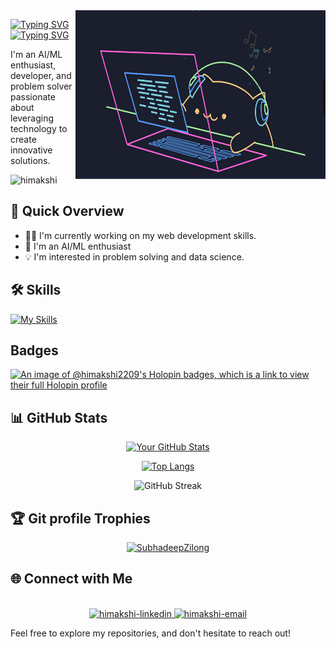 <a target="_blank" align="center">
  <img align="right" top="500" height="270" width="400" alt="GIF" src="https://github.com/SophieNguyen113/SophieNguyen113/blob/main/Sophie%20Nguyen%20-%20CatCat.gif">
  
</a>

[![Typing SVG](https://readme-typing-svg.herokuapp.com?duration=6500&color=777777&background=00000000&width=500&height=120&lines=++Hello!+I'm+Himakshi+Chaturvedi+🌻)](https://git.io/typing-svg)
[![Typing SVG](https://readme-typing-svg.herokuapp.com?duration=6500&color=777777&background=00000000&width=500&height=120&lines=++Nice+to+meet+you+🌻)](https://git.io/typing-svg)


I'm an AI/ML enthusiast, developer, and problem solver passionate about leveraging technology to create innovative solutions.


<p align="left"> <img src="https://komarev.com/ghpvc/?username=himakshi2209&label=Profile%20views&color=0e75b6&style=flat" alt="himakshi" /> </p>

## 🚀 Quick Overview

- 👨‍💻 I'm currently working on my web development skills.
- 🌱 I'm an AI/ML enthusiast
- 💡 I'm interested in problem solving and data science.

## 🛠️ Skills

[![My Skills](https://skillicons.dev/icons?i=c,cpp,css,html,java,js,latex,md,php,py,r,aws,azure,docker,firebase,heroku,vercel,bootstrap,express,flask,nextjs,nodejs,react,git,matlab,mongodb,mysql)](https://skillicons.dev)

## Badges
[![An image of @himakshi2209's Holopin badges, which is a link to view their full Holopin profile](https://holopin.me/himakshi2209)](https://holopin.io/@himakshi2209)


## 📊 GitHub Stats

<div align="center">

[![Your GitHub Stats](https://github-readme-stats.vercel.app/api?username=himakshi2209&show_icons=true&count_private=true&hide=contribs,prs&theme=radical)](https://github.com/himakshi2209)

[![Top Langs](https://github-readme-stats.vercel.app/api/top-langs/?username=himakshi2209&layout=compact&theme=radical)](https://github.com/himakshi2209)

![GitHub Streak](https://github-readme-streak-stats.herokuapp.com/?user=himakshi2209&theme=radical)

</div>



## :trophy: Git profile Trophies

<p align="center"> <a href="https://github.com/ryo-ma/github-profile-trophy"><img src="https://github-profile-trophy.vercel.app/?username=SubhadeepZilong&layout=compact&theme=algolia" alt="SubhadeepZilong" /></a> </p>


## 🌐 Connect with Me


<br>
<div align="center">
  <a href="https://www.linkedin.com/in/himakshi-chaturvedi-928370223" target="_blank"  rel="noopener noreferrer">
    <img src="https://img.icons8.com/bubbles/100/000000/linkedin.png" alt="himakshi-linkedin" />
  </a>
  <a href="mailto:himakshi2209@gmail.com" target="top" rel="noopener noreferrer">
  <img src="https://img.icons8.com/bubbles/100/000000/gmail-new.png" alt="himakshi-email"/>
  </a>
</div>


Feel free to explore my repositories, and don't hesitate to reach out!


<!--
**himakshi2209/himakshi2209** is a ✨ _special_ ✨ repository because its `README.md` (this file) appears on your GitHub profile.

Here are some ideas to get you started:

- 🔭 I’m currently working on ...
- 🌱 I’m currently learning ...
- 👯 I’m looking to collaborate on ...
- 🤔 I’m looking for help with ...
- 💬 Ask me about ...
- 📫 How to reach me: ...
- 😄 Pronouns: ...
- ⚡ Fun fact: ...
-->
